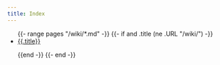 ```yaml
---
title: Index
---
```


<div id="wikiindex">

<ul>
{{- range pages "/wiki/*.md" -}}
{{- if and .title (ne .URL "/wiki/") -}}
<li class="wikititle"><a href="{{.URL}}">{{.title}}</a></p>
{{end -}}
{{- end -}}
</ul>

</div>
